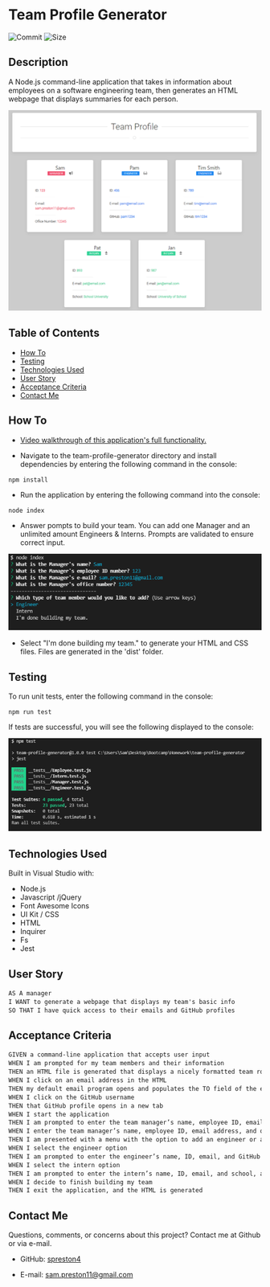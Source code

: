 # Team Profile Generator

![Commit](https://img.shields.io/github/last-commit/spreston4/team-profile-generator)
![Size](https://img.shields.io/github/languages/code-size/spreston4/team-profile-generator)

## Description

A Node.js command-line application that takes in information about employees on a software engineering team, then generates an HTML webpage that displays summaries for each person.

![Output](./src/read-images/output.PNG)

## Table of Contents

* [How To](#how-to)
* [Testing](#testing)
* [Technologies Used](#technologies-used)
* [User Story](#user-story)
* [Acceptance Criteria](#acceptance-criteria)
* [Contact Me](#contact-me)

## How To

* [Video walkthrough of this application's full functionality.](https://drive.google.com/file/d/19SUj--LJkRBeJfRZlNTsgoO1ANI3EG77/view)

* Navigate to the team-profile-generator directory and install dependencies by entering the following command in the console:
```
npm install
```
* Run the application by entering the following command into the console:
```
node index
```
* Answer pompts to build your team. You can add one Manager and an unlimited amount Engineers & Interns. Prompts are validated to ensure correct input.

![Prompts](./src/read-images/input.PNG)

* Select "I'm done building my team." to generate your HTML and CSS files. Files are generated in the 'dist' folder.


## Testing

To run unit tests, enter the following command in the console:
```
npm run test
```
If tests are successful, you will see the following displayed to the console:

![Tests](./src/read-images/tests.PNG)

## Technologies Used

Built in Visual Studio with:
* Node.js
* Javascript /jQuery
* Font Awesome Icons
* UI Kit / CSS
* HTML
* Inquirer
* Fs
* Jest

## User Story

```md
AS A manager
I WANT to generate a webpage that displays my team's basic info
SO THAT I have quick access to their emails and GitHub profiles
```

## Acceptance Criteria

```md
GIVEN a command-line application that accepts user input
WHEN I am prompted for my team members and their information
THEN an HTML file is generated that displays a nicely formatted team roster based on user input
WHEN I click on an email address in the HTML
THEN my default email program opens and populates the TO field of the email with the address
WHEN I click on the GitHub username
THEN that GitHub profile opens in a new tab
WHEN I start the application
THEN I am prompted to enter the team manager’s name, employee ID, email address, and office number
WHEN I enter the team manager’s name, employee ID, email address, and office number
THEN I am presented with a menu with the option to add an engineer or an intern or to finish building my team
WHEN I select the engineer option
THEN I am prompted to enter the engineer’s name, ID, email, and GitHub username, and I am taken back to the menu
WHEN I select the intern option
THEN I am prompted to enter the intern’s name, ID, email, and school, and I am taken back to the menu
WHEN I decide to finish building my team
THEN I exit the application, and the HTML is generated
```

## Contact Me

Questions, comments, or concerns about this project? Contact me at Github or via e-mail.

* GitHub: [spreston4](https://github.com/spreston4)

* E-mail: [sam.preston11@gmail.com](mailto:sam.preston11@gmail.com)

